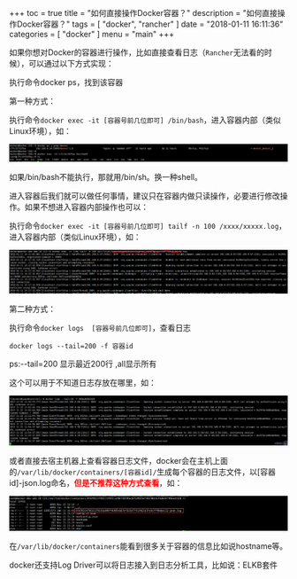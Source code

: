 +++
toc = true
title = "如何直接操作Docker容器？"
description = "如何直接操作Docker容器？"
tags = [
	"docker",
	"rancher"
]
date = "2018-01-11 16:11:36"
categories = [
    "docker"
]
menu = "main"
+++

如果你想对Docker的容器进行操作，比如直接查看日志（`Rancher`无法看的时候），可以通过以下方式实现：

执行命令docker ps，找到该容器

第一种方式：

执行命令`docker exec -it [容器号前几位即可] /bin/bash`，进入容器内部（类似Linux环境），如：

![](/img/docker/1.png)

如果/bin/bash不能执行，那就用/bin/sh。换一种shell。

进入容器后我们就可以做任何事情，建议只在容器内做只读操作，必要进行修改操作。如果不想进入容器内部操作也可以：

执行命令`docker exec -it [容器号前几位即可] tailf -n 100 /xxxx/xxxxx.log`，进入容器内部（类似Linux环境），如：

![](/img/docker/2.png)

第二种方式：

执行命令`docker logs  [容器号前几位即可]`，查看日志

`docker logs --tail=200 -f 容器id`

ps:--tail=200 显示最近200行 ,all显示所有

这个可以用于不知道日志存放在哪里，如：

![](/img/docker/3.png)

或者直接去宿主机器上查看容器日志文件，docker会在主机上面的`/var/lib/docker/containers/[容器id]/`生成每个容器的日志文件，以[容器id]-json.log命名，<span style="color:red">**但是不推荐这种方式查看**</span>，如：

![](/img/docker/4.png)

在`/var/lib/docker/containers`能看到很多关于容器的信息比如说hostname等。

docker还支持Log Driver可以将日志接入到日志分析工具，比如说：ELKB套件


